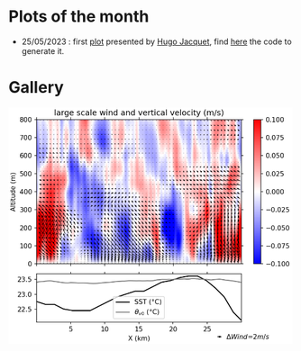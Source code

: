 # Plots of the month

  - 25/05/2023 : first [plot](LS_wind_and_WT_Y.png) presented by [Hugo Jacquet](https://github.com/HugoJacq), find [here](Vectors_and_filter.py) the code to generate it.


# Gallery

![Vectors_and_filter.py](LS_wind_and_WT_Y.png)


